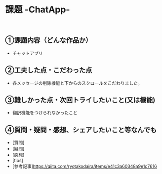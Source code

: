 # 課題 -ChatApp-
​
## ①課題内容（どんな作品か）
- チャットアプリ
​
## ②工夫した点・こだわった点
- 各メッセージの削除機能と下からのスクロールをこだわりました。
​
## ③難しかった点・次回トライしたいこと(又は機能)
- 翻訳機能をつけられなかったこと
​
## ④質問・疑問・感想、シェアしたいこと等なんでも
- [質問] 
- [疑問]　
- [感想] 
- [tips]
- [参考記事]https://qiita.com/ryotakodaira/items/e41c3a60348a9e1c7616

